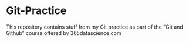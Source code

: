 # Git-Practice
This repository contains stuff from my Git practice as part of the "Git and Github" course offered by 365datascience.com
